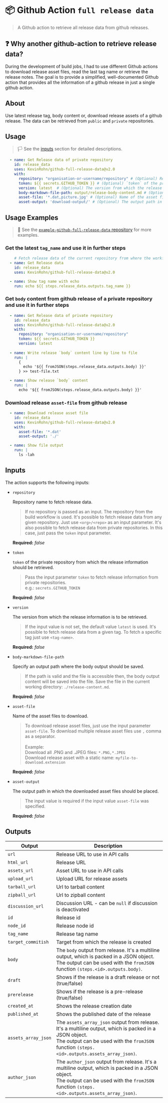 # :package: Github Action `full release data`

> A Github action to retrieve all release data from github releases. 

## :question: Why another github-action to retrieve release data?

During the development of build jobs, I had to use different Github actions to download release asset files, read the last tag name or retrieve the release notes.
The goal is to provide a simplified, well-documented Github action that provides all the information of a github release in just a single github action.

## About

Use latest release tag, body content or, download release assets of a github release. The data can be retrieved from `public` and `private` repositories. 

## Usage

>:white_flag: See the [inputs](#inputs) section for detailed descriptions.

```yml
  - name: Get Release data of private repository
    id: release_data
    uses: KevinRohn/github-full-release-data@v2.0
    with:
      repository: "organisation-or-username/repository" # (Optional) Repository name to fetch release data.
      token: ${{ secrets.GITHUB_TOKEN }} # (Optional) `token` of the private repository from which the release information should be retrieved.
      version: latest  # (Optional) The version from which the release information is to be retrieved.
      body-markdown-file-path: output/release-body-content.md # (Optional) Specify an output path where the body output should be saved.
      asset-file: '*.dat,picture.jpg' # (Optional) Name of the asset files to download.
      asset-output: 'download-output/' # (Optional) The output path in which the downloaded asset files should be placed.
``` 


## Usage Examples

>:triangular_flag_on_post: See the [`example-github-full-release-data` repository](https://github.com/KevinRohn/example-github-full-release-data) for more examples.

### Get the latest `tag_name` and use it in further steps

```yml
    # Fetch release data of the current repository from where the workflow is used.
  - name: Get Release data
    id: release_data
    uses: KevinRohn/github-full-release-data@v2.0

  - name: Show tag name with echo
    run: echo ${{ steps.release_data.outputs.tag_name }}
```

### Get `body` content from github release of a private repository and use it in further steps

```yml
  - name: Get Release data of private repository
    id: release_data
    uses: KevinRohn/github-full-release-data@v2.0
    with:
      repository: "organisation-or-username/repository"
      token: ${{ secrets.GITHUB_TOKEN }}
      version: latest
  
  - name: Write release `body` content line by line to file
    run: |
      {
        echo '${{ fromJSON(steps.release_data.outputs.body) }}'
      } >> test-file.txt

  - name: Show release `body` content
    run: |
      echo '${{ fromJSON(steps.release_data.outputs.body) }}'
```

### Download release `asset-file` from github release

```yml
  - name: Download release asset file
    id: release_data
    uses: KevinRohn/github-full-release-data@v2.0
    with: 
      asset-file: '*.dat'
      asset-output: './'

  - name: Show file output
    run: |
      ls -lah
```


## Inputs
The action supports the following inputs:

- `repository`
  
  Repository name to fetch release data.
  
  >If no repository is passed as an input. The repository from the build workflow is used. 
  It's possible to fetch release data from any given repository. Just use `<org>/<repo>` as an input parameter.
  It's also possible to fetch release data from private repositories. In this case, just pass the `token` input parameter.
  
  **Required:**
  *false*

- `token`
  
  `token` of the private repository from which the release information should be retrieved.

  >Pass the input parameter `token` to fetch release information from private repositories.      
  e.g.: `secrets.GITHUB_TOKEN`
  
  **Required:**
  *false*

- `version`
  
  The version from which the release information is to be retrieved.
 
  >If the input value is not set, the default value `latest` is used.
  It's possible to fetch release data from a given tag. To fetch a specific tag just use `<tag-name>`.
  
  **Required:**
  *false*

- `body-markdown-file-path`
  
  Specify an output path where the body output should be saved.
  
  >If the path is valid and the file is accessible then, the body output content will be saved into the file.
  Save the file in the current working directory: `./release-content.md`.
  
  **Required:**
  *false* 

- `asset-file`
  
  Name of the asset files to download.
  
  >To download release asset files, just use the input parameter `asset-file`.
  To download multiple release asset files use `,` comma as a separator.
  <br/><br/>Example: <br/>
    Download all .PNG and .JPEG files: `*.PNG,*.JPEG` <br/>
    Download release asset with a static name: `myfile-to-download.extension`
  
  **Required:**
  *false* 

- `asset-output`
  
  The output path in which the downloaded asset files should be placed.

  >The input value is required if the input value `asset-file` was specified.
  
  **Required:**
  *false* 

## Outputs

| Output              | Description                                                                                                                                                                                                 |
| ------------------- | ----------------------------------------------------------------------------------------------------------------------------------------------------------------------------------------------------------- |
| `url`               | Release URL to use in API calls                                                                                                                                                                             |
| `html_url`          | Release URL                                                                                                                                                                                                 |
| `assets_url`        | Asset URL to use in API calls                                                                                                                                                                               |
| `upload_url`        | Upload URL for release assets                                                                                                                                                                               |
| `tarball_url`       | Url to tarball content                                                                                                                                                                                      |
| `zipball_url`       | Url to zipball content                                                                                                                                                                                      |
| `discussion_url`    | Discussion URL - can be `null` if discussion is deactivated                                                                                                                                                 |
| `id`                | Release id                                                                                                                                                                                                  |
| `node_id`           | Release node id                                                                                                                                                                                             |
| `tag_name`          | Release tag name                                                                                                                                                                                            |
| `target_commitish`  | Target from which the release is created                                                                                                                                                                    |
| `body`              | The `body` output from release. It's a multiline output, which is packed in a JSON object. <br/> The output can be used with the `fromJSON` function `(steps.<id>.outputs.body)`.                           |
| `draft`             | Shows if the release is a draft release or not (true/false)                                                                                                                                                 |
| `prerelease`        | Shows if the release is a pre-release (true/false)                                                                                                                                                          |
| `created_at`        | Shows the release creation date                                                                                                                                                                             |
| `published_at`      | Shows the published date of the release                                                                                                                                                                     |
| `assets_array_json` | The `assets_array_json` output from release. It's a multiline output, which is packed in a JSON object. <br/> The output can be used with the `fromJSON` function `(steps.<id>.outputs.assets_array_json)`. |
| `author_json`       | The `author_json` output from release. It's a multiline output, which is packed in a JSON object. <br/> The output can be used with the `fromJSON` function `(steps.<id>.outputs.assets_array_json)`.       |
